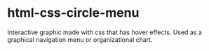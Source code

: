 # html-css-circle-menu
Interactive graphic made with css that has hover effects.  Used as a graphical navigation menu or organizational chart.
